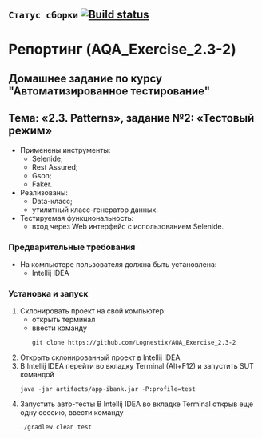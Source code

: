 ## `Статус сборки` [![Build status](https://ci.appveyor.com/api/projects/status/rdegan0naj2f4tje?svg=true)](https://ci.appveyor.com/project/Lognestix/aqa-exercise-2-3-2)
# Репортинг (AQA_Exercise_2.3-2)
## Домашнее задание по курсу "Автоматизированное тестирование"
## Тема: «2.3. Patterns», задание №2: «Тестовый режим»
- Применены инструменты:
	- Selenide;
	- Rest Assured;
	- Gson;
	- Faker.
- Реализованы:
	- Data-класс;
	- утилитный класс-генератор данных.
- Тестируемая функциональность:
	- вход через Web интерфейс с использованием Selenide.
### Предварительные требования
- На компьютере пользователя должна быть установлена:
	- Intellij IDEA
### Установка и запуск
1. Склонировать проект на свой компьютер
	- открыть терминал
	- ввести команду 
		```
		git clone https://github.com/Lognestix/AQA_Exercise_2.3-2
		```
1. Открыть склонированный проект в Intellij IDEA
1. В Intellij IDEA перейти во вкладку Terminal (Alt+F12) и запустить SUT командой
	```
	java -jar artifacts/app-ibank.jar -P:profile=test
	```
1. Запустить авто-тесты В Intellij IDEA во вкладке Terminal открыв еще одну сессию, ввести команду
	```
	./gradlew clean test
	```